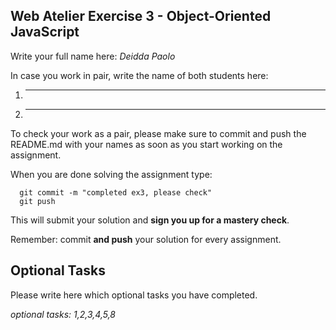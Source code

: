 ## Web Atelier Exercise 3 - Object-Oriented JavaScript

Write your full name here: _Deidda Paolo_

In case you work in pair, write the name of both students here:

1. _________
2. _________

To check your work as a pair, please make sure to commit and push the README.md with your names as soon as you start working on the assignment.

When you are done solving the assignment type:

  ```
	git commit -m "completed ex3, please check"
	git push
  ```

This will submit your solution and __sign you up for a mastery check__.


Remember: commit __and push__ your solution for every assignment.

## Optional Tasks

Please write here which optional tasks you have completed.

_optional tasks: 1,2,3,4,5,8_